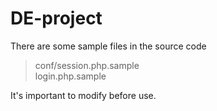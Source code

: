 # DE-project

There are some sample files in the source code<br/>
> conf/session.php.sample<br />
> login.php.sample<br />

It's important to modify before use.
